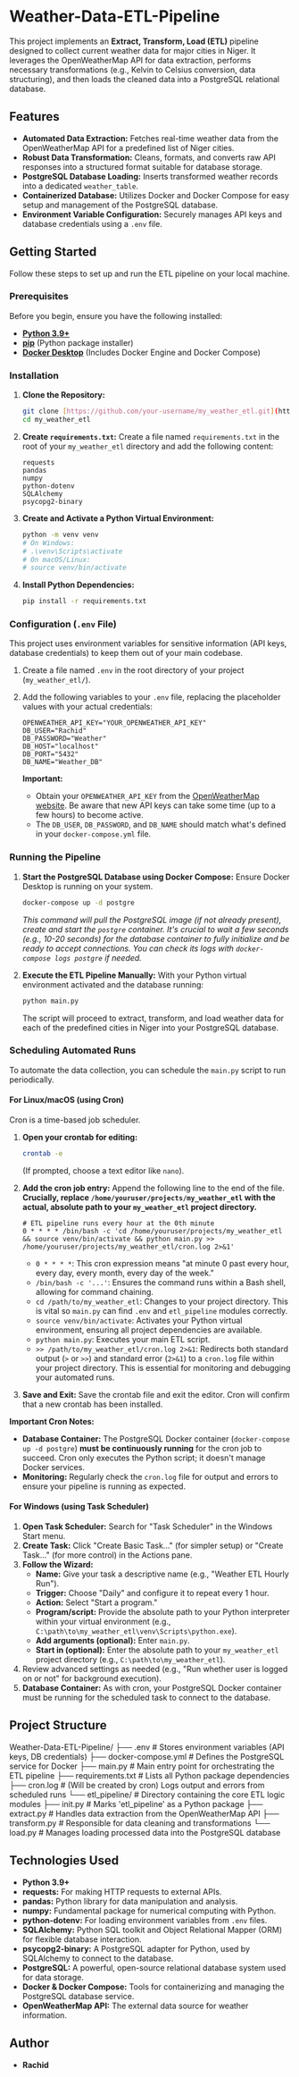# Weather-Data-ETL-Pipeline
This project implements an **Extract, Transform, Load (ETL)** pipeline designed to collect current weather data for major cities in Niger. It leverages the OpenWeatherMap API for data extraction, performs necessary transformations (e.g., Kelvin to Celsius conversion, data structuring), and then loads the cleaned data into a PostgreSQL relational database.
## Features 
* **Automated Data Extraction:** Fetches real-time weather data from the OpenWeatherMap API for a predefined list of Niger cities.
* **Robust Data Transformation:** Cleans, formats, and converts raw API responses into a structured format suitable for database storage.
* **PostgreSQL Database Loading:** Inserts transformed weather records into a dedicated `weather_table`.
* **Containerized Database:** Utilizes Docker and Docker Compose for easy setup and management of the PostgreSQL database.
* **Environment Variable Configuration:** Securely manages API keys and database credentials using a `.env` file.
## Getting Started

Follow these steps to set up and run the ETL pipeline on your local machine.

### Prerequisites

Before you begin, ensure you have the following installed:

* [**Python 3.9+**](https://www.python.org/downloads/)
* [**pip**](https://pip.pypa.io/en/stable/installation/) (Python package installer)
* [**Docker Desktop**](https://www.docker.com/products/docker-desktop) (Includes Docker Engine and Docker Compose)

### Installation

1.  **Clone the Repository:**
    ```bash
    git clone [https://github.com/your-username/my_weather_etl.git](https://github.com/your-username/my_weather_etl.git) # Replace with your actual repository URL
    cd my_weather_etl
    ```

2.  **Create `requirements.txt`:**
    Create a file named `requirements.txt` in the root of your `my_weather_etl` directory and add the following content:
    ```
    requests
    pandas
    numpy
    python-dotenv
    SQLAlchemy
    psycopg2-binary
    ```

3.  **Create and Activate a Python Virtual Environment:**
    ```bash
    python -m venv venv
    # On Windows:
    # .\venv\Scripts\activate
    # On macOS/Linux:
    # source venv/bin/activate
    ```

4.  **Install Python Dependencies:**
    ```bash
    pip install -r requirements.txt
    ```

### Configuration (`.env` File)

This project uses environment variables for sensitive information (API keys, database credentials) to keep them out of your main codebase.

1.  Create a file named `.env` in the root directory of your project (`my_weather_etl/`).
2.  Add the following variables to your `.env` file, replacing the placeholder values with your actual credentials:

    ```env
    OPENWEATHER_API_KEY="YOUR_OPENWEATHER_API_KEY"
    DB_USER="Rachid"
    DB_PASSWORD="Weather"
    DB_HOST="localhost"
    DB_PORT="5432"
    DB_NAME="Weather_DB"
    ```
    **Important:**
    * Obtain your `OPENWEATHER_API_KEY` from the [OpenWeatherMap website](https://openweathermap.org/api). Be aware that new API keys can take some time (up to a few hours) to become active.
    * The `DB_USER`, `DB_PASSWORD`, and `DB_NAME` should match what's defined in your `docker-compose.yml` file.

### Running the Pipeline

1.  **Start the PostgreSQL Database using Docker Compose:**
    Ensure Docker Desktop is running on your system.
    ```bash
    docker-compose up -d postgre
    ```
    *This command will pull the PostgreSQL image (if not already present), create and start the `postgre` container. It's crucial to wait a few seconds (e.g., 10-20 seconds) for the database container to fully initialize and be ready to accept connections. You can check its logs with `docker-compose logs postgre` if needed.*

2.  **Execute the ETL Pipeline Manually:**
    With your Python virtual environment activated and the database running:
    ```bash
    python main.py
    ```
    The script will proceed to extract, transform, and load weather data for each of the predefined cities in Niger into your PostgreSQL database.

### Scheduling Automated Runs

To automate the data collection, you can schedule the `main.py` script to run periodically.

#### For Linux/macOS (using Cron)

Cron is a time-based job scheduler.

1.  **Open your crontab for editing:**
    ```bash
    crontab -e
    ```
    (If prompted, choose a text editor like `nano`).

2.  **Add the cron job entry:**
    Append the following line to the end of the file. **Crucially, replace `/home/youruser/projects/my_weather_etl` with the actual, absolute path to your `my_weather_etl` project directory.**

    ```crontab
    # ETL pipeline runs every hour at the 0th minute
    0 * * * * /bin/bash -c 'cd /home/youruser/projects/my_weather_etl && source venv/bin/activate && python main.py >> /home/youruser/projects/my_weather_etl/cron.log 2>&1'
    ```

    * `0 * * * *`: This cron expression means "at minute 0 past every hour, every day, every month, every day of the week."
    * `/bin/bash -c '...'`: Ensures the command runs within a Bash shell, allowing for command chaining.
    * `cd /path/to/my_weather_etl`: Changes to your project directory. This is vital so `main.py` can find `.env` and `etl_pipeline` modules correctly.
    * `source venv/bin/activate`: Activates your Python virtual environment, ensuring all project dependencies are available.
    * `python main.py`: Executes your main ETL script.
    * `>> /path/to/my_weather_etl/cron.log 2>&1`: Redirects both standard output (`>` or `>>`) and standard error (`2>&1`) to a `cron.log` file within your project directory. This is essential for monitoring and debugging your automated runs.

3.  **Save and Exit:** Save the crontab file and exit the editor. Cron will confirm that a new crontab has been installed.

**Important Cron Notes:**
* **Database Container:** The PostgreSQL Docker container (`docker-compose up -d postgre`) **must be continuously running** for the cron job to succeed. Cron only executes the Python script; it doesn't manage Docker services.
* **Monitoring:** Regularly check the `cron.log` file for output and errors to ensure your pipeline is running as expected.

#### For Windows (using Task Scheduler)

1.  **Open Task Scheduler:** Search for "Task Scheduler" in the Windows Start menu.
2.  **Create Task:** Click "Create Basic Task..." (for simpler setup) or "Create Task..." (for more control) in the Actions pane.
3.  **Follow the Wizard:**
    * **Name:** Give your task a descriptive name (e.g., "Weather ETL Hourly Run").
    * **Trigger:** Choose "Daily" and configure it to repeat every 1 hour.
    * **Action:** Select "Start a program."
    * **Program/script:** Provide the absolute path to your Python interpreter within your virtual environment (e.g., `C:\path\to\my_weather_etl\venv\Scripts\python.exe`).
    * **Add arguments (optional):** Enter `main.py`.
    * **Start in (optional):** Enter the absolute path to your `my_weather_etl` project directory (e.g., `C:\path\to\my_weather_etl`).
4.  Review advanced settings as needed (e.g., "Run whether user is logged on or not" for background execution).
5.  **Database Container:** As with cron, your PostgreSQL Docker container must be running for the scheduled task to connect to the database.

## Project Structure
Weather-Data-ETL-Pipeline/
├── .env                # Stores environment variables (API keys, DB credentials)
├── docker-compose.yml  # Defines the PostgreSQL service for Docker
├── main.py             # Main entry point for orchestrating the ETL pipeline
├── requirements.txt    # Lists all Python package dependencies
├── cron.log            # (Will be created by cron) Logs output and errors from scheduled runs
└── etl_pipeline/       # Directory containing the core ETL logic modules
├── init.py     # Marks 'etl_pipeline' as a Python package
├── extract.py      # Handles data extraction from the OpenWeatherMap API
├── transform.py    # Responsible for data cleaning and transformations
└── load.py         # Manages loading processed data into the PostgreSQL database
## Technologies Used

* **Python 3.9+**
* **requests:** For making HTTP requests to external APIs.
* **pandas:** Python library for data manipulation and analysis.
* **numpy:** Fundamental package for numerical computing with Python.
* **python-dotenv:** For loading environment variables from `.env` files.
* **SQLAlchemy:** Python SQL toolkit and Object Relational Mapper (ORM) for flexible database interaction.
* **psycopg2-binary:** A PostgreSQL adapter for Python, used by SQLAlchemy to connect to the database.
* **PostgreSQL:** A powerful, open-source relational database system used for data storage.
* **Docker & Docker Compose:** Tools for containerizing and managing the PostgreSQL database service.
* **OpenWeatherMap API:** The external data source for weather information.

## Author

* **Rachid** 